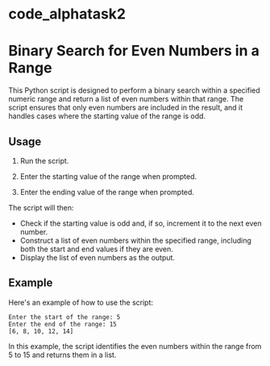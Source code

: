 # code_alphatask2
# Binary Search for Even Numbers in a Range

This Python script is designed to perform a binary search within a specified numeric range and return a list of even numbers within that range. The script ensures that only even numbers are included in the result, and it handles cases where the starting value of the range is odd.

## Usage

1. Run the script.

2. Enter the starting value of the range when prompted.

3. Enter the ending value of the range when prompted.

The script will then:

- Check if the starting value is odd and, if so, increment it to the next even number.
- Construct a list of even numbers within the specified range, including both the start and end values if they are even.
- Display the list of even numbers as the output.

## Example

Here's an example of how to use the script:

```
Enter the start of the range: 5
Enter the end of the range: 15
[6, 8, 10, 12, 14]
```

In this example, the script identifies the even numbers within the range from 5 to 15 and returns them in a list.
